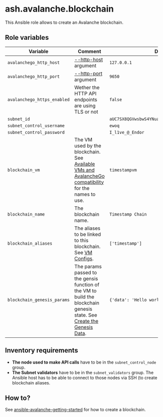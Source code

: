 # ash.avalanche.blockchain

This Ansible role allows to create an Avalanche blockchain.

## Role variables

| Variable                    | Comment                                                                                                                                                                                                                               | Default value                                       |
| --------------------------- | ------------------------------------------------------------------------------------------------------------------------------------------------------------------------------------------------------------------------------------- | --------------------------------------------------- |
| `avalanchego_http_host`     | [--http-host](https://docs.avax.network/build/references/avalanchego-config-flags#--http-host-string) argument                                                                                                                        | `127.0.0.1`                                         |
| `avalanchego_http_port`     | [--http-port](https://docs.avax.network/build/references/avalanchego-config-flags#--http-port-int) argument                                                                                                                           | `9650`                                              |
| `avalanchego_https_enabled` | Wether the HTTP API endpoints are using TLS or not                                                                                                                                                                                    | `false`                                             |
| `subnet_id`                 |                                                                                                                                                                                                                                       | `aUC7SX8QGVwsbwS4YNuavVTbinjJLrPjNNjdpZbbcFZZFSxFd` |
| `subnet_control_username`   |                                                                                                                                                                                                                                       | `ewoq`                                              |
| `subnet_control_password`   |                                                                                                                                                                                                                                       | `I_l1ve_@_Endor`                                    |
| `blockchain_vm`             | The VM used by the blockchain. See [Available VMs and AvalancheGo compatibility](../node/README.md#available-vms-and-avalanchego-compatibility) for the names to use.                                                                 | `timestampvm`                                       |
| `blockchain_name`           | The blockchain name.                                                                                                                                                                                                                  | `Timestamp Chain`                                   |
| `blockchain_aliases`        | The aliases to be linked to this blockchain. See [VM Configs](https://docs.avax.network/build/references/avalanchego-config-flags#vm-configs).                                                                                        | `['timestamp']`                                     |
| `blockchain_genesis_params` | The params passed to the gensis function of the VM to build the blockchain genesis state. See [Create the Genesis Data](https://docs.avax.network/build/tutorials/platform/subnets/create-custom-blockchain#create-the-genesis-data). | `{'data': 'Hello world'}`                           |

## Inventory requirements

- **The node used to make API calls** have to be in the `subnet_control_node` group.
- **The Subnet validators** have to be in the `subnet_validators` group. The Ansible host has to be able to connect to those nodes via SSH (to create blockchain aliases.

## How to?

See [ansible-avalanche-getting-started](https://github.com/AshAvalanche/ansible-avalanche-getting-started) for how to create a blockchain.
